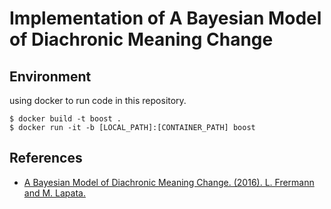 # Implementation of A Bayesian Model of Diachronic Meaning Change

## Environment

using docker to run code in this repository.

```
$ docker build -t boost .
$ docker run -it -b [LOCAL_PATH]:[CONTAINER_PATH] boost
```

## References

- [A Bayesian Model of Diachronic Meaning Change. (2016). L. Frermann and M. Lapata.](https://www.aclweb.org/anthology/Q16-1003.pdf)